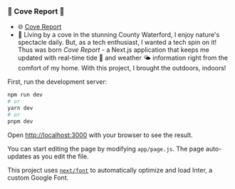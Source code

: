 ### 🌊 Cove Report 🌊
- 🌐 [Cove Report](https://cove-tracker.vercel.app/)
- 📝 Living by a cove in the stunning County Waterford, I enjoy nature's spectacle daily. But, as a tech enthusiast, I wanted a tech spin on it! Thus was born *Cove Report* - a Next.js application that keeps me updated with real-time tide 🌊 and weather 🌤️ information right from the comfort of my home. With this project, I brought the outdoors, indoors! 

First, run the development server:

```bash
npm run dev
# or
yarn dev
# or
pnpm dev
```

Open [http://localhost:3000](http://localhost:3000) with your browser to see the result.

You can start editing the page by modifying `app/page.js`. The page auto-updates as you edit the file.

This project uses [`next/font`](https://nextjs.org/docs/basic-features/font-optimization) to automatically optimize and load Inter, a custom Google Font.

